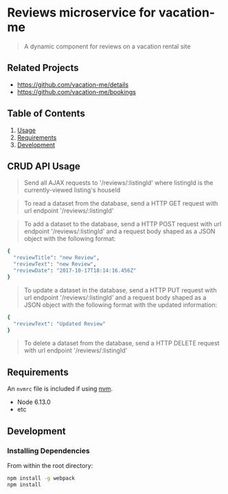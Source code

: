 # Reviews microservice for vacation-me 

> A dynamic component for reviews on a vacation rental site

## Related Projects

  - https://github.com/vacation-me/details
  - https://github.com/vacation-me/bookings

## Table of Contents

1. [Usage](#Usage)
1. [Requirements](#requirements)
1. [Development](#development)

## CRUD API Usage

> Send all AJAX requests to '/reviews/:listingId' where listingId is the currently-viewed listing's houseId

>To read a dataset from the database, send a HTTP GET request with url endpoint '/reviews/:listingId'

>To add a dataset to the database, send a HTTP POST request with url endpoint '/reviews/:listingId' and a request body shaped as a JSON object with the following format:
```sh
{    
  "reviewTitle": "new Review",
  "reviewText": "new Review",
  "reviewDate": "2017-10-17T18:14:16.456Z"
}
```
>To update a dataset in the database, send a HTTP PUT request with url endpoint '/reviews/:listingId' and a request body shaped as a JSON object with the following format with the updated information:
```sh
{
  "reviewText": "Updated Review"
}
```

>To delete a dataset from the database, send a HTTP DELETE request with url endpoint '/reviews/:listingId'

## Requirements

An `nvmrc` file is included if using [nvm](https://github.com/creationix/nvm).

- Node 6.13.0
- etc

## Development

### Installing Dependencies

From within the root directory:

```sh
npm install -g webpack
npm install
```

